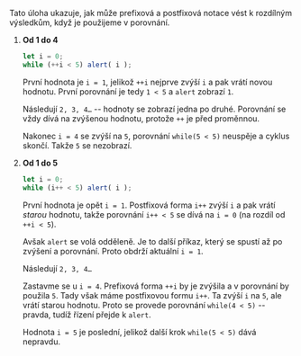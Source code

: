 Tato úloha ukazuje, jak může prefixová a postfixová notace vést k rozdílným výsledkům, když je použijeme v porovnání.

1. **Od 1 do 4**

    ```js run
    let i = 0;
    while (++i < 5) alert( i );
    ```

    První hodnota je `i = 1`, jelikož `++i` nejprve zvýší `i` a pak vrátí novou hodnotu. První porovnání je tedy `1 < 5` a `alert` zobrazí `1`.

    Následují `2, 3, 4…` -- hodnoty se zobrazí jedna po druhé. Porovnání se vždy dívá na zvýšenou hodnotu, protože `++` je před proměnnou.

    Nakonec `i = 4` se zvýší na `5`, porovnání `while(5 < 5)` neuspěje a cyklus skončí. Takže `5` se nezobrazí.
    
2. **Od 1 do 5**

    ```js run
    let i = 0;
    while (i++ < 5) alert( i );
    ```

    První hodnota je opět `i = 1`. Postfixová forma `i++` zvýší `i` a pak vrátí *starou* hodnotu, takže porovnání `i++ < 5` se dívá na `i = 0` (na rozdíl od `++i < 5`).

    Avšak `alert` se volá odděleně. Je to další příkaz, který se spustí až po zvýšení a porovnání. Proto obdrží aktuální `i = 1`.

    Následují `2, 3, 4…`

    Zastavme se u `i = 4`. Prefixová forma `++i` by je zvýšila a v porovnání by použila `5`. Tady však máme postfixovou formu `i++`. Ta zvýší `i` na `5`, ale vrátí starou hodnotu. Proto se provede porovnání `while(4 < 5)` -- pravda, tudíž řízení přejde k `alert`.

    Hodnota `i = 5` je poslední, jelikož další krok `while(5 < 5)` dává nepravdu.
